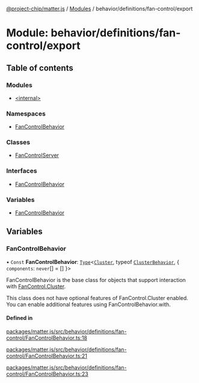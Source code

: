 [@project-chip/matter.js](../README.md) / [Modules](../modules.md) / behavior/definitions/fan-control/export

# Module: behavior/definitions/fan-control/export

## Table of contents

### Modules

- [\<internal\>](behavior_definitions_fan_control_export._internal_.md)

### Namespaces

- [FanControlBehavior](behavior_definitions_fan_control_export.FanControlBehavior.md)

### Classes

- [FanControlServer](../classes/behavior_definitions_fan_control_export.FanControlServer.md)

### Interfaces

- [FanControlBehavior](../interfaces/behavior_definitions_fan_control_export.FanControlBehavior-1.md)

### Variables

- [FanControlBehavior](behavior_definitions_fan_control_export.md#fancontrolbehavior)

## Variables

### FanControlBehavior

• `Const` **FanControlBehavior**: [`Type`](../interfaces/behavior_cluster_export.ClusterBehavior.Type.md)\<[`Cluster`](../interfaces/cluster_export.FanControl.Cluster.md), typeof [`ClusterBehavior`](behavior_cluster_export.ClusterBehavior.md), \{ `components`: `never`[] = [] }\>

FanControlBehavior is the base class for objects that support interaction with [FanControl.Cluster](cluster_export.FanControl.md#cluster).

This class does not have optional features of FanControl.Cluster enabled. You can enable additional features using
FanControlBehavior.with.

#### Defined in

[packages/matter.js/src/behavior/definitions/fan-control/FanControlBehavior.ts:18](https://github.com/project-chip/matter.js/blob/558e12c94a201592c28c7bc0743705360b3e5ca6/packages/matter.js/src/behavior/definitions/fan-control/FanControlBehavior.ts#L18)

[packages/matter.js/src/behavior/definitions/fan-control/FanControlBehavior.ts:21](https://github.com/project-chip/matter.js/blob/558e12c94a201592c28c7bc0743705360b3e5ca6/packages/matter.js/src/behavior/definitions/fan-control/FanControlBehavior.ts#L21)

[packages/matter.js/src/behavior/definitions/fan-control/FanControlBehavior.ts:23](https://github.com/project-chip/matter.js/blob/558e12c94a201592c28c7bc0743705360b3e5ca6/packages/matter.js/src/behavior/definitions/fan-control/FanControlBehavior.ts#L23)
